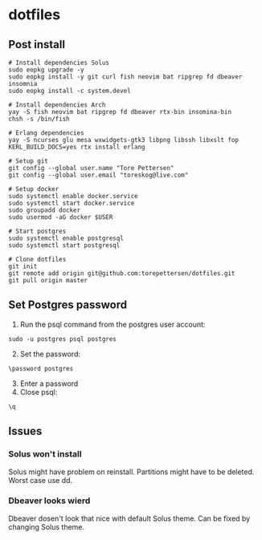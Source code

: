 # dotfiles

## Post install

```
# Install dependencies Solus
sudo eopkg upgrade -y
sudo eopkg install -y git curl fish neovim bat ripgrep fd dbeaver insomnia
sudo eopkg install -c system.devel

# Install dependencies Arch
yay -S fish neovim bat ripgrep fd dbeaver rtx-bin insomina-bin
chsh -s /bin/fish

# Erlang dependencies
yay -S ncurses glu mesa wxwidgets-gtk3 libpng libssh libxslt fop
KERL_BUILD_DOCS=yes rtx install erlang

# Setup git
git config --global user.name "Tore Pettersen"
git config --global user.email "toreskog@live.com"

# Setup docker
sudo systemctl enable docker.service
sudo systemctl start docker.service
sudo groupadd docker
sudo usermod -aG docker $USER

# Start postgres
sudo systemctl enable postgresql
sudo systemctl start postgresql

# Clone dotfiles
git init
git remote add origin git@github.com:torepettersen/dotfiles.git
git pull origin master
```

## Set Postgres password
	
1. Run the psql command from the postgres user account:
  ```
  sudo -u postgres psql postgres
  ```
2. Set the password:
  ```
  \password postgres
  ```
3. Enter a password
4. Close psql:
  ```
  \q
  ```

## Issues 

### Solus won't install
Solus might have problem on reinstall. Partitions might have to be deleted. Worst case use dd.

### Dbeaver looks wierd
Dbeaver dosen't look that nice with default Solus theme. Can be fixed by changing Solus theme.
